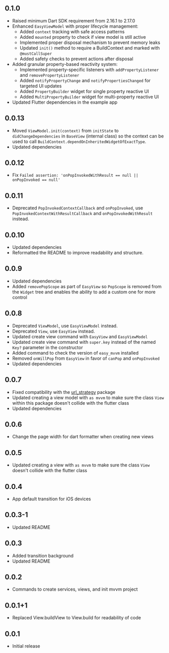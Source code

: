 ## 0.1.0

* Raised minimum Dart SDK requirement from 2.16.1 to 2.17.0
* Enhanced `EasyViewModel` with proper lifecycle management:
    * Added `context` tracking with safe access patterns
    * Added `mounted` property to check if view model is still active
    * Implemented proper disposal mechanism to prevent memory leaks
    * Updated `init()` method to require a BuildContext and marked with `@mustCallSuper`
    * Added safety checks to prevent actions after disposal
* Added granular property-based reactivity system:
    * Implemented property-specific listeners with `addPropertyListener` and `removePropertyListener`
    * Added `notifyPropertyChange` and `notifyPropertiesChanged` for targeted UI updates
    * Added `PropertyBuilder` widget for single property reactive UI
    * Added `MultiPropertyBuilder` widget for multi-property reactive UI
* Updated Flutter dependencies in the example app

## 0.0.13

* Moved `ViewModel.init(context)` from `initState` to `didChangeDependencies` in `BaseView` (internal class) so the context can be used to call `BuildContext.dependOnInheritedWidgetOfExactType`.
* Updated dependencies

## 0.0.12

* Fix `Failed assertion: 'onPopInvokedWithResult == null || onPopInvoked == null'`

## 0.0.11

* Deprecated `PopInvokedContextCallback` and `onPopInvoked`, use `PopInvokedContextWithResultCallback` and `onPopInvokedWithResult` instead.

## 0.0.10

* Updated dependencies
* Reformatted the README to improve readability and structure.

## 0.0.9

* Updated dependencies
* Added `removePopScope` as part of `EasyView` so `PopScope` is removed from the `Widget` tree and enables the ability to add a custom one for more control

## 0.0.8

* Deprecated `ViewModel`, use `EasyViewModel` instead.
* Deprecated `View`, use `EasyView` instead.
* Updated create view command with `EasyView` and `EasyViewModel`
* Updated create view command with `super.key` instead of the named `Key?` parameter in the constructor
* Added command to check the version of `easy_mvvm` installed
* Removed `onWillPop` from `EasyView` in favor of `canPop` and `onPopInvoked`
* Updated dependencies

## 0.0.7

* Fixed compatibility with the [url_strategy](https://pub.dev/packages/url_strategy) package
* Updated creating a view model with `as mvvm` to make sure the class `View` within this package doesn't collide with the flutter class
* Updated dependencies

## 0.0.6

* Change the page width for dart formatter when creating new views

## 0.0.5

* Updated creating a view with `as mvvm` to make sure the class `View` doesn't collide with the flutter class

## 0.0.4

* App default transition for iOS devices

## 0.0.3-1

* Updated README

## 0.0.3

* Added transition background
* Updated README

## 0.0.2

* Commands to create services, views, and init mvvm project

## 0.0.1+1

* Replaced View.buildView to View.build for readability of code

## 0.0.1

* Initial release